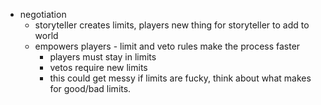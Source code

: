 
- negotiation
	- storyteller creates limits, players new thing for storyteller to add to world
	- empowers players
	​- limit and veto rules make the process faster
		- players must stay in limits
		- vetos require new limits
		- this could get messy if limits are fucky, think about what makes for good/bad limits.